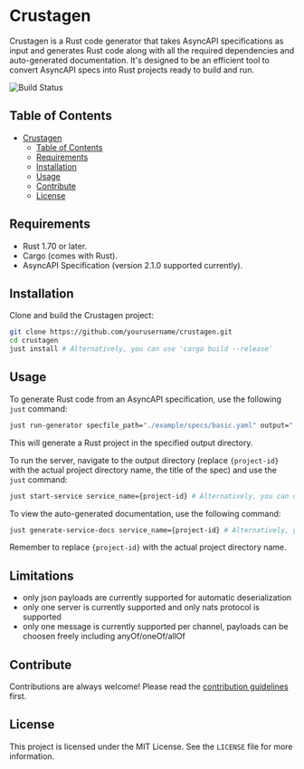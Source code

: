 # Crustagen

Crustagen is a Rust code generator that takes AsyncAPI specifications as input and generates Rust code along with all the required dependencies and auto-generated documentation. It's designed to be an efficient tool to convert AsyncAPI specs into Rust projects ready to build and run.

![Build Status](https://github.com/Programmierpraktikum-MVA/AsyncAPI/actions/workflows/ci.yml/badge.svg)

## Table of Contents

- [Crustagen](#crustagen)
  - [Table of Contents](#table-of-contents)
  - [Requirements](#requirements)
  - [Installation](#installation)
  - [Usage](#usage)
  - [Contribute](#contribute)
  - [License](#license)

## Requirements

- Rust 1.70 or later.
- Cargo (comes with Rust).
- AsyncAPI Specification (version 2.1.0 supported currently).

## Installation

Clone and build the Crustagen project:

```sh
git clone https://github.com/yourusername/crustagen.git
cd crustagen
just install # Alternatively, you can use 'cargo build --release'
```

## Usage

To generate Rust code from an AsyncAPI specification, use the following `just` command:

```sh
just run-generator specfile_path="./example/specs/basic.yaml" output="./output" # Alternatively, you can use 'cargo run -- -s ./example/specs/basic.yaml -o ./output'
```

This will generate a Rust project in the specified output directory.

To run the server, navigate to the output directory (replace `{project-id}` with the actual project directory name, the title of the spec) and use the `just` command:

```sh
just start-service service_name={project-id} # Alternatively, you can use 'cd output/{project-id} && cargo run'
```

To view the auto-generated documentation, use the following command:

```sh
just generate-service-docs service_name={project-id} # Alternatively, you can use 'cd output/{project-id} && cargo doc --open'
```

Remember to replace `{project-id}` with the actual project directory name.

## Limitations

- only json payloads are currently supported for automatic deserialization
- only one server is currently supported and only nats protocol is supported
- only one message is currently supported per channel, payloads can be choosen freely including anyOf/oneOf/allOf

## Contribute

Contributions are always welcome! Please read the [contribution guidelines](CONTRIBUTING.md) first.

## License

This project is licensed under the MIT License. See the `LICENSE` file for more information.
